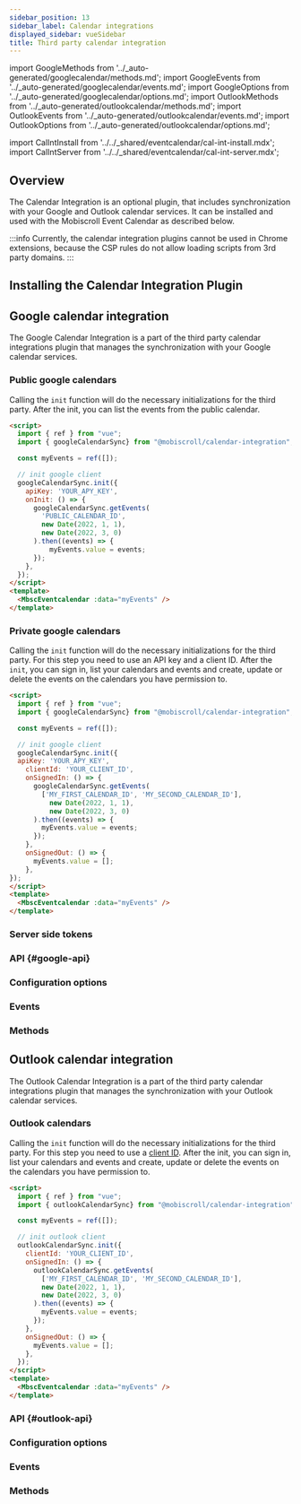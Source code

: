 ```yaml
---
sidebar_position: 13
sidebar_label: Calendar integrations
displayed_sidebar: vueSidebar
title: Third party calendar integration
---
```


import GoogleMethods from '../_auto-generated/googlecalendar/methods.md';
import GoogleEvents from '../_auto-generated/googlecalendar/events.md';
import GoogleOptions from '../_auto-generated/googlecalendar/options.md';
import OutlookMethods from '../_auto-generated/outlookcalendar/methods.md';
import OutlookEvents from '../_auto-generated/outlookcalendar/events.md';
import OutlookOptions from '../_auto-generated/outlookcalendar/options.md';

import CalIntInstall from '../../_shared/eventcalendar/cal-int-install.mdx';
import CalIntServer from '../../_shared/eventcalendar/cal-int-server.mdx';

## Overview

The Calendar Integration is an optional plugin, that includes synchronization with your Google and Outlook calendar services. It can be installed and used with the Mobiscroll Event Calendar as described below.

:::info
Currently, the calendar integration plugins cannot be used in Chrome extensions, because the CSP rules do not allow loading scripts from 3rd party domains. 
:::

## Installing the Calendar Integration Plugin

<CalIntInstall />

## Google calendar integration

The Google Calendar Integration is a part of the third party calendar integrations plugin that manages the synchronization with your Google calendar services.

### Public google calendars

Calling the `init` function will do the necessary initializations for the third party. After the init, you can list the events from the public calendar.

```html
<script>
  import { ref } from "vue";
  import { googleCalendarSync} from "@mobiscroll/calendar-integration";

  const myEvents = ref([]);

  // init google client
  googleCalendarSync.init({
    apiKey: 'YOUR_APY_KEY',
    onInit: () => {
      googleCalendarSync.getEvents(
        'PUBLIC_CALENDAR_ID',
        new Date(2022, 1, 1),
        new Date(2022, 3, 0)
      ).then((events) => {
          myEvents.value = events;
      });
    },
  });
</script>
<template>
  <MbscEventcalendar :data="myEvents" />
</template>
```

### Private google calendars

Calling the `init` function will do the necessary initializations for the third party. For this step you need to use an API key and a client ID. After the `init`, you can sign in, list your calendars and events and create, update or delete the events on the calendars you have permission to.

```html
<script>
  import { ref } from "vue";
  import { googleCalendarSync} from "@mobiscroll/calendar-integration";

  const myEvents = ref([]);

  // init google client
  googleCalendarSync.init({
  apiKey: 'YOUR_APY_KEY',
    clientId: 'YOUR_CLIENT_ID',
    onSignedIn: () => {
      googleCalendarSync.getEvents(
        ['MY_FIRST_CALENDAR_ID', 'MY_SECOND_CALENDAR_ID'],
          new Date(2022, 1, 1),
          new Date(2022, 3, 0)
      ).then((events) => {
        myEvents.value = events;
      });
    },
    onSignedOut: () => {
      myEvents.value = [];
    },
});
</script>
<template>
  <MbscEventcalendar :data="myEvents" />
</template>
```

### Server side tokens

<CalIntServer />

### API {#google-api}

<div className="option-list font-size-smaller">

  <h3 id="google-options" className="api-heading">Configuration options</h3>
  <GoogleOptions />

  <h3 id="google-events" className="api-heading">Events</h3>
  <GoogleEvents />

  <h3 id="google-methods" className="api-heading">Methods</h3>
  <GoogleMethods />

</div>

## Outlook calendar integration

The Outlook Calendar Integration is a part of the third party calendar integrations plugin that manages the synchronization with your Outlook calendar services.

### Outlook calendars

Calling the `init` function will do the necessary initializations for the third party. For this step you need to use a [client ID](https://docs.microsoft.com/en-us/graph/auth-v2-user). After the init, you can sign in, list your calendars and events and create, update or delete the events on the calendars you have permission to.

```html
<script>
  import { ref } from "vue";
  import { outlookCalendarSync} from "@mobiscroll/calendar-integration";

  const myEvents = ref([]);

  // init outlook client
  outlookCalendarSync.init({
    clientId: 'YOUR_CLIENT_ID',
    onSignedIn: () => {
      outlookCalendarSync.getEvents(
        ['MY_FIRST_CALENDAR_ID', 'MY_SECOND_CALENDAR_ID'],
        new Date(2022, 1, 1),
        new Date(2022, 3, 0)
      ).then((events) => {
        myEvents.value = events;
      });
    },
    onSignedOut: () => {
      myEvents.value = [];
    },
  });
</script>
<template>
  <MbscEventcalendar :data="myEvents" />
</template>
```

### API {#outlook-api}

<div className="option-list">

  <h3 id="outlook-options" className="api-heading">Configuration options</h3>
  <OutlookOptions />

  <h3 id="outlook-events" className="api-heading">Events</h3>
  <OutlookEvents />

  <h3 id="outlook-methods" className="api-heading">Methods</h3>
  <OutlookMethods />

</div>